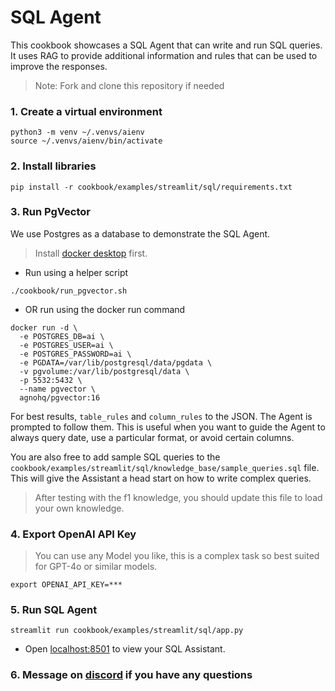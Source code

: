 # SQL Agent

This cookbook showcases a SQL Agent that can write and run SQL queries.
It uses RAG to provide additional information and rules that can be used to improve the responses.

> Note: Fork and clone this repository if needed

### 1. Create a virtual environment

```shell
python3 -m venv ~/.venvs/aienv
source ~/.venvs/aienv/bin/activate
```

### 2. Install libraries

```shell
pip install -r cookbook/examples/streamlit/sql/requirements.txt
```

### 3. Run PgVector

We use Postgres as a database to demonstrate the SQL Agent.

> Install [docker desktop](https://docs.docker.com/desktop/install/mac-install/) first.

- Run using a helper script

```shell
./cookbook/run_pgvector.sh
```

- OR run using the docker run command

```shell
docker run -d \
  -e POSTGRES_DB=ai \
  -e POSTGRES_USER=ai \
  -e POSTGRES_PASSWORD=ai \
  -e PGDATA=/var/lib/postgresql/data/pgdata \
  -v pgvolume:/var/lib/postgresql/data \
  -p 5532:5432 \
  --name pgvector \
  agnohq/pgvector:16
```

For best results, `table_rules` and `column_rules` to the JSON. The Agent is prompted to follow them.
This is useful when you want to guide the Agent  to always query date, use a particular format, or avoid certain columns.

You are also free to add sample SQL queries to the `cookbook/examples/streamlit/sql/knowledge_base/sample_queries.sql` file.
This will give the Assistant a head start on how to write complex queries.

> After testing with the f1 knowledge, you should update this file to load your own knowledge.

### 4. Export OpenAI API Key

> You can use any Model you like, this is a complex task so best suited for GPT-4o or similar models.

```shell
export OPENAI_API_KEY=***
```

### 5. Run SQL Agent

```shell
streamlit run cookbook/examples/streamlit/sql/app.py
```

- Open [localhost:8501](http://localhost:8501) to view your SQL Assistant.

### 6. Message on [discord](https://discord.gg/4MtYHHrgA8) if you have any questions

